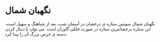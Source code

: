 # نگهبان شمال

نگهبان شمال سومین ستاره ی درخشان در آسمان شب، بعد از شباهنگ و سهیل است. این
ستاره درخشانترین ستاره در صورت فلکی گاوران است. می توان با دنبال کردن دسته ی خرس
بزرگ آن را پیدا کرد.
